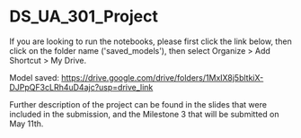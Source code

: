 # DS_UA_301_Project

If you are looking to run the notebooks, please first click the link below, then click on the folder name ('saved_models'), then select Organize > Add Shortcut > My Drive.

Model saved: https://drive.google.com/drive/folders/1MxIX8j5bltkiX-DJPpQF3cLRh4uD4ajc?usp=drive_link

Further description of the project can be found in the slides that were included in the submission, and the Milestone 3 that will be submitted on May 11th. 